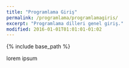 ```yaml
---
title: "Programlama Giriş"
permalink: /programlama/programlamagiris/
excerpt: "Programlama dilleri genel giriş."
modified: 2016-01-01T01:01:01-01:02
---
```


{% include base_path %}

lorem ipsum